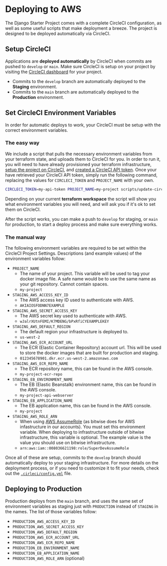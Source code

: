 # Deploying to AWS

The Django Starter Project comes with a complete CircleCI configuration,
as well as some useful scripts that make deployment a breeze. The
project is designed to be deployed automatically via CircleCI.

## Setup CircleCI

Applications are **deployed automatically** by CircleCI when commits are
pushed to `develop` or `main`. Make sure CircleCI is setup on your
project by visiting the [CircleCI
dashboard](https://circleci.com/vcs-authorize/) for your project.

* Commits to the `develop`  branch are automatically deployed to the
    **Staging** environment.
* Commits to the `main`  branch are automatically deployed to the
    **Production** environment.

## Set CircleCI Environment Variables

In order for automatic deploys to work, your CircleCI must be setup with
the correct environment variables. 

### The easy way

We include a script that pulls the necessary environment variables from
your terraform state, and uploads them to CircleCI for you. In order to
run it, you will need to have already provisioned your terraform
infrastructure, [setup the project on
CircleCI](https://app.circleci.com/projects/project-dashboard/github/Shift3/),
and [created a CircleCI API
token](https://app.circleci.com/settings/user/tokens). Once your have
retrieved your CircleCI API token, simply run the following command,
replacing the values for `CIRCLECI_TOKEN` and `PROJECT_NAME` with your
own.

```bash
CIRCLECI_TOKEN=my-api-token PROJECT_NAME=my-project scripts/update-circleci.sh
```

Depending on your current **terraform workspace** the script will show
you what environment variables you will need, and will ask you if it's
ok to set them on CircleCI. 

After the script works, you can make a push to `develop` for staging, or
`main` for production, to start a deploy process and make sure
everything works.

### The manual way

The following environment variables are required to be set within the
CircleCI Project Settings. Descriptions (and example values) of the
environment variables follow:

* `PROJECT_NAME`
  - The name of your project. This variable will be used to tag your docker image file. A safe name would be to use the same name as your git repository. Cannot contain spaces.
  - `my-project`
* `STAGING_AWS_ACCESS_KEY_ID`
  - The AWS access key ID used to authenticate with AWS.
  - `AKIAIOSFODNN7EXAMPLE`
* `STAGING_AWS_SECRET_ACCESS_KEY`
  - The AWS secret key used to authenticate with AWS.
  - `wJalrXUtnFEMI/K7MDENG/bPxRfiCYEXAMPLEKEY`
* `STAGING_AWS_DEFAULT_REGION`
  - The default region your infrastructure is deployed to.
  - `us-west-2`
* `STAGING_AWS_ECR_ACCOUNT_URL`
  - The ECR (Elastic Container Repository) account url. This will be used to store the docker images that are built for production and staging.
  - `012345678901.dkr.ecr.us-west-2.amazonaws.com`
* `STAGING_AWS_ECR_REPO_NAME`
  - The ECR repository name, this can be found in the AWS console.
  - `my-project-ecr-repo`
* `STAGING_EB_ENVIRONMENT_NAME`
  - The EB (Elastic Beanstalk) environment name, this can be found in the AWS console.
  - `my-project-api-webserver`
* `STAGING_EB_APPLICATION_NAME`
  - The EB application name, this can be found in the AWS console.
  - `my-project`
* `STAGING_AWS_ROLE_ARN`
  - When using [AWS AssumeRole](https://docs.aws.amazon.com/STS/latest/APIReference/API_AssumeRole.html) (as bitwise does for AWS infastructure in our accounts). You must set this environment variable. When deploying to infrastructure outside of bitwise infrastructure, this variable is optional. The example value is the value you should use on bitwise infrastructure.
  - `arn:aws:iam::008036621198:role/SuperDevAssumeRole`

Once all of these are setup, commits to the `develop` branch should automatically deploy to your staging infrastructure. For more details on the deployment process, or if you need to customize it to fit your needs, check out the [`.cirleci/config.yml`](.circleci/config.yml) file.

## Deploying to Production

Production deploys from the `main` branch, and uses the same set of environment variables as staging just with `PRODUCTION` instead of `STAGING` in the names. The list of those variables follow:

* `PRODUCTION_AWS_ACCESS_KEY_ID`
* `PRODUCTION_AWS_SECRET_ACCESS_KEY`
* `PRODUCTION_AWS_DEFAULT_REGION`
* `PRODUCTION_AWS_ECR_ACCOUNT_URL`
* `PRODUCTION_AWS_ECR_REPO_NAME`
* `PRODUCTION_EB_ENVIRONMENT_NAME`
* `PRODUCTION_EB_APPLICATION_NAME`
* `PRODUCTION_AWS_ROLE_ARN` (optional)
